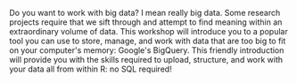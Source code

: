 Do you want to work with big data? I mean really big data. Some research projects require that we sift through and attempt to find meaning within an extraordinary volume of data. This workshop will introduce you to a popular tool you can use to store, manage, and work with data that are too big to fit on your computer's memory: Google's BigQuery. This friendly introduction will provide you with the skills required to upload, structure, and work with your data all from within R: no SQL required!
